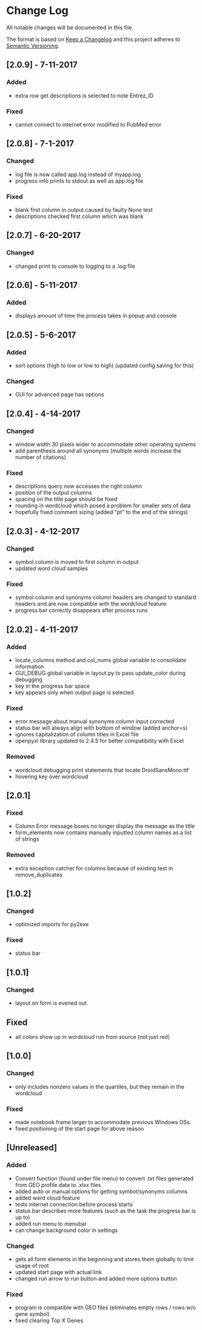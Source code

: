 # Change Log
All notable changes will be documented in this file.

The format is based on [Keep a Changelog](http://keepachangelog.com/)
and this project adheres to [Semantic Versioning](http://semver.org/).

## [2.0.9] - 7-11-2017
### Added
- extra row get descriptions is selected to note Entrez_ID

### Fixed
- cannot connect to internet error modified to PubMed error

## [2.0.8] - 7-1-2017
### Changed
- log file is now called app.log instead of myapp.log
- progress info prints to stdout as well as app.log file

### Fixed
- blank first column in output caused by faulty None test
- descriptions checked first column which was blank

## [2.0.7] - 6-20-2017
### Changed
- changed print to console to logging to a .log file

## [2.0.6] - 5-11-2017
### Added
- displays amount of time the process takes in popup and console

## [2.0.5] - 5-6-2017
### Added
- sort options (high to low or low to high) (updated config saving for this)

### Changed
- GUI for advanced page has options

## [2.0.4] - 4-14-2017
### Changed
- window width 30 pixels wider to accommodate other operating systems
- add parenthesis around all synonyms (multiple words increase the number of citations)

### Fixed
- descriptions query now accesses the right column
- position of the output columns
- spacing on the title page should be fixed
- rounding in wordcloud which posed a problem for smaller sets of data
- hopefully fixed comment sizing (added "pt" to the end of the strings)

## [2.0.3] - 4-12-2017
### Changed
- symbol column is moved to first column in output
- updated word cloud samples

### Fixed
- symbol column and synonyms column headers are changed to standard headers
and are now compatible with the wordcloud feature
- progress bar correctly disappears after process runs

## [2.0.2] - 4-11-2017
### Added
- locate_columns method and col_nums global variable to consolidate information
- GUI_DEBUG global variable in layout.py to pass update_color during debugging
- key in the progress bar space
- key appears only when output page is selected

### Fixed
- error message about manual synonyms column input corrected
- status bar will always align with bottom of window (added anchor=s)
- ignores capitalization of column titles in Excel file
- openpyxl library updated to 2.4.5 for better compatibility with Excel

### Removed
- wordcloud debugging print statements that locate DroidSansMono.ttf
- hovering key over wordcloud

## [2.0.1]
### Fixed
- Column Error message boxes no longer display the message as the title
- form_elements now contains manually inputted column names as a list of strings

### Removed
- extra exception catcher for columns because of existing test in remove_duplicates

## [1.0.2]
### Changed
- optimized imports for py2exe

### Fixed
- status bar

## [1.0.1]
### Changed
- layout on form is evened out

## Fixed
- all colors show up in wordcloud run from source (not just red)

## [1.0.0]
### Changed
- only includes nonzero values in the quartiles, but they remain in the wordcloud

### Fixed
- made notebook frame larger to accommodate previous Windows OSs
- fixed positioning of the start page for above reason

## [Unreleased]
### Added
- Convert function (found under file menu) to convert .txt files
generated from GEO profile data to .xlsx files
- added auto or manual options for getting symbol/synonyms columns
- added word cloud feature
- tests internet connection before process starts
- status bar describes more features (such as the task the progress bar is up to)
- added run menu to menubar
- can change background color in settings

### Changed
- gets all form elements in the beginning and stores them globally to limit usage of root
- updated start page with actual link
- changed run arrow to run button and added more options button

### Fixed
- program is compatible with GEO files (eliminates empty rows / rows w/o gene symbol)
- fixed clearing Top X Genes
